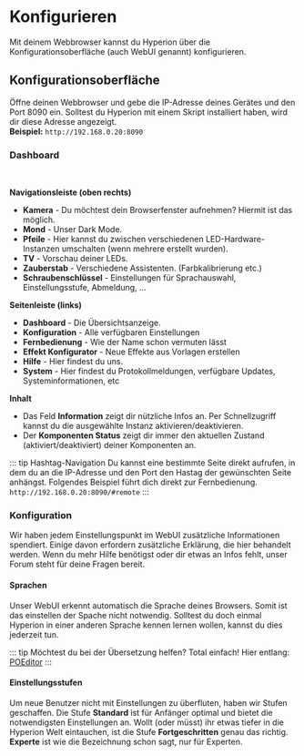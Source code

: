 # Konfigurieren
Mit deinem Webbrowser kannst du Hyperion über die Konfigurationsoberfläche (auch WebUI genannt) konfigurieren.

## Konfigurationsoberfläche
Öffne deinen Webbrowser und gebe die IP-Adresse deines Gerätes und den Port 8090 ein. Solltest du Hyperion mit einem Skript installiert haben, wird dir diese Adresse angezeigt. \
**Beispiel:** `http://192.168.0.20:8090`

### Dashboard
 \
<ImageWrap src="/images/de/user_config_dash.jpg" alt="WebUI - Dashboard" />

 **Navigationsleiste (oben rechts)**
 * **Kamera** - Du möchtest dein Browserfenster aufnehmen? Hiermit ist das möglich.
 * **Mond** - Unser Dark Mode.
 * **Pfeile** - Hier kannst du zwischen verschiedenen LED-Hardware-Instanzen umschalten (wenn mehrere erstellt wurden).
 * **TV** - Vorschau deiner LEDs.
 * **Zauberstab** - Verschiedene Assistenten. (Farbkalibrierung etc.)
 * **Schraubenschlüssel** - Einstellungen für Sprachauswahl, Einstellungsstufe, Abmeldung, ...
 
 **Seitenleiste (links)**
 * **Dashboard** - Die Übersichtsanzeige.
 * **Konfiguration** - Alle verfügbaren Einstellungen
 * **Fernbedienung** - Wie der Name schon vermuten lässt
 * **Effekt Konfigurator** - Neue Effekte aus Vorlagen erstellen
 * **Hilfe** - Hier findest du uns.
 * **System** - Hier findest du Protokollmeldungen, verfügbare Updates, Systeminformationen, etc

 **Inhalt**
 * Das Feld **Information** zeigt dir nützliche Infos an. Per Schnellzugriff kannst du die ausgewählte Instanz aktivieren/deaktivieren.
 * Der **Komponenten Status** zeigt dir immer den aktuellen Zustand (aktiviert/deaktiviert) deiner Komponenten an.

::: tip Hashtag-Navigation
Du kannst eine bestimmte Seite direkt aufrufen, in dem du an die IP-Adresse und den Port den Hastag der gewünschten Seite anhängst. Folgendes Beispiel führt dich direkt zur Fernbedienung. \
`http://192.168.0.20:8090/#remote`
:::

### Konfiguration
Wir haben jedem Einstellungspunkt im WebUI zusätzliche Informationen spendiert. Einige davon erfordern zusätzliche Erklärung, die hier behandelt werden. Wenn du mehr Hilfe benötigst oder dir etwas an Infos fehlt, unser Forum steht für deine Fragen bereit.

#### Sprachen
Unser WebUI erkennt automatisch die Sprache deines Browsers. Somit ist das einstellen der Spache nicht notwendig. Solltest du doch einmal Hyperion in einer anderen Sprache kennen lernen wollen, kannst du dies jederzeit tun.

<ImageWrap src="/images/de/user_config_lang.jpg" alt="WebUI - Sprachen" />

::: tip Möchtest du bei der Übersetzung helfen?
Total einfach! Hier entlang: [POEditor](https://poeditor.com/join/project/Y4F6vHRFjA)
:::

#### Einstellungsstufen
Um neue Benutzer nicht mit Einstellungen zu überfluten, haben wir Stufen geschaffen. Die Stufe **Standard** ist für Anfänger optimal und bietet die notwendigsten Einstellungen an. Wollt (oder müsst) ihr etwas tiefer in die Hyperion Welt eintauchen, ist die Stufe **Fortgeschritten** genau das richtig. **Experte** ist wie die Bezeichnung schon sagt, nur für Experten.

<ImageWrap src="/images/de/user_config_access.jpg" alt="WebUI - Einstellungsstufe" />
